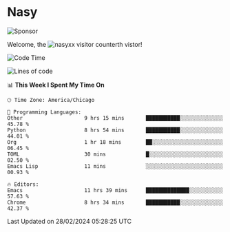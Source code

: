 # Nasy

<!--
<p align="center">
<img height="200" src="https://github-readme-stats.vercel.app/api?username=nasyxx&count_private=true&show_icons=true&theme=dracula&include_all_commits=true"/>
<img height="200" src="https://github-readme-stats.vercel.app/api/top-langs/?username=nasyxx&theme=dracula&hide=html,jupyter+notebook&count_private=true&show_icons=true"/>
</p>

  
----------------
-->

![Sponsor](https://img.shields.io/static/v1.svg?label=Sponsor&message=%E2%9D%A4&logo=GitHub&style=flat&color=pink)
 
Welcome, the ![nasyxx visitor counter](https://count.getloli.com/get/@nasyxx?theme=rule34)th vistor!
 
<!--START_SECTION:waka-->
![Code Time](http://img.shields.io/badge/Code%20Time-4%2C320%20hrs%201%20min-blue)

![Lines of code](https://img.shields.io/badge/From%20Hello%20World%20I%27ve%20Written-6.3%20million%20lines%20of%20code-blue)

📊 **This Week I Spent My Time On** 

```text
🕑︎ Time Zone: America/Chicago

💬 Programming Languages: 
Other                    9 hrs 15 mins       ███████████░░░░░░░░░░░░░░   45.78 % 
Python                   8 hrs 54 mins       ███████████░░░░░░░░░░░░░░   44.01 % 
Org                      1 hr 18 mins        ██░░░░░░░░░░░░░░░░░░░░░░░   06.45 % 
TOML                     30 mins             █░░░░░░░░░░░░░░░░░░░░░░░░   02.50 % 
Emacs Lisp               11 mins             ░░░░░░░░░░░░░░░░░░░░░░░░░   00.93 % 

🔥 Editors: 
Emacs                    11 hrs 39 mins      ██████████████░░░░░░░░░░░   57.63 % 
Chrome                   8 hrs 34 mins       ███████████░░░░░░░░░░░░░░   42.37 % 
```


 Last Updated on 28/02/2024 05:28:25 UTC
<!--END_SECTION:waka-->

<!-- ![visitors](https://visitor-badge.laobi.icu/badge?page_id=nasyxx.nasyxx) -->
